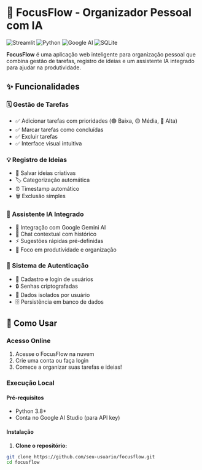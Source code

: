 # 📝 FocusFlow - Organizador Pessoal com IA

![Streamlit](https://img.shields.io/badge/Streamlit-FF4B4B?style=for-the-badge&logo=Streamlit&logoColor=white)
![Python](https://img.shields.io/badge/Python-3776AB?style=for-the-badge&logo=python&logoColor=white)
![Google AI](https://img.shields.io/badge/Google_AI-4285F4?style=for-the-badge&logo=google&logoColor=white)
![SQLite](https://img.shields.io/badge/SQLite-07405E?style=for-the-badge&logo=sqlite&logoColor=white)

**FocusFlow** é uma aplicação web inteligente para organização pessoal que combina gestão de tarefas, registro de ideias e um assistente IA integrado para ajudar na produtividade.

## ✨ Funcionalidades

### 🗓️ Gestão de Tarefas
- ✅ Adicionar tarefas com prioridades (🟢 Baixa, 🟡 Média, 🔴 Alta)
- ✅ Marcar tarefas como concluídas
- ✅ Excluir tarefas
- ✅ Interface visual intuitiva

### 💡 Registro de Ideias
- 📝 Salvar ideias criativas
- 🏷️ Categorização automática
- ⏰ Timestamp automático
- 🗑️ Exclusão simples

### 🤖 Assistente IA Integrado
- 🧠 Integração com Google Gemini AI
- 💬 Chat contextual com histórico
- ⚡ Sugestões rápidas pré-definidas
- 🎯 Foco em produtividade e organização

### 🔐 Sistema de Autenticação
- 👤 Cadastro e login de usuários
- 🔒 Senhas criptografadas
- 💾 Dados isolados por usuário
- 🗄️ Persistência em banco de dados

## 🚀 Como Usar

### Acesso Online
1. Acesse o FocusFlow na nuvem
2. Crie uma conta ou faça login
3. Comece a organizar suas tarefas e ideias!

### Execução Local

#### Pré-requisitos
- Python 3.8+
- Conta no Google AI Studio (para API key)

#### Instalação

1. **Clone o repositório:**
```bash
git clone https://github.com/seu-usuario/focusflow.git
cd focusflow

